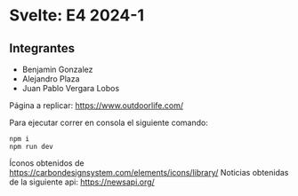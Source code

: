# Svelte: E4 2024-1

## Integrantes
- Benjamin Gonzalez
- Alejandro Plaza
- Juan Pablo Vergara Lobos

Página a replicar: https://www.outdoorlife.com/

Para ejecutar correr en consola el siguiente comando:
```
npm i
npm run dev
```

Íconos obtenidos de https://carbondesignsystem.com/elements/icons/library/
Noticias obtenidas de la siguiente api: https://newsapi.org/